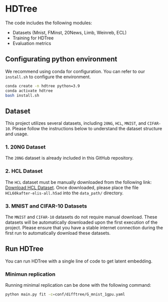 # HDTree 

The code includes the following modules:
* Datasets (Mnist, FMinst, 20News, Limb, Weinreb, ECL)
* Training for HDTree
* Evaluation metrics 


## Configurating python environment

We recommend using conda for configuration. You can refer to our `install.sh` to configure the environment.

```bash
conda create -n hdtree python=3.9
conda activate hdtree
bash install.sh
```

## Dataset

This project utilizes several datasets, including `20NG`, `HCL`, `MNIST`, and `CIFAR-10`. Please follow the instructions below to understand the dataset structure and usage.

### 1. 20NG Dataset
The `20NG` dataset is already included in this GitHub repository.

### 2. HCL Dataset
The `HCL` dataset must be manually downloaded from the following link: [Download HCL Dataset](https://gofile.me/7794C/rSolqImMJ). Once downloaded, please place the file `HCL60kafter-elis-all.h5ad` into the `data_path/` directory.

### 3. MNIST and CIFAR-10 Datasets
The `MNIST` and `CIFAR-10` datasets do not require manual download. These datasets will be automatically downloaded upon the first execution of the project.
Please ensure that you have a stable internet connection during the first run to automatically download these datasets.

## Run HDTree

You can run HDTree with a single line of code to get latent embedding.

### Minimun replication

Running minimal replication can be done with the following command:

```bash
python main.py fit -c=conf/difftree/G_mnist_1gpu.yaml
```

